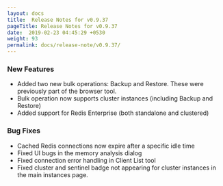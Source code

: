 ```yaml
---
layout: docs
title:  Release Notes for v0.9.37
pageTitle: Release Notes for v0.9.37
date:  2019-02-23 04:45:29 +0530
weight: 93
permalink: docs/release-note/v0.9.37/
---
```

### New Features

- Added two new bulk operations: Backup and Restore. These were previously part of the browser tool.
- Bulk operation now supports cluster instances (including Backup and Restore)
- Added support for Redis Enterprise (both standalone and clustered)

### Bug Fixes

- Cached Redis connections now expire after a specific idle time
- Fixed UI bugs in the memory analysis dialog
- Fixed connection error handling in Client List tool
- Fixed cluster and sentinel badge not appearing for cluster instances in the main instances page.
